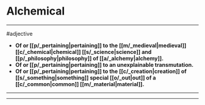 # Alchemical
---
#adjective
- **Of or [[p/_pertaining|pertaining]] to the [[m/_medieval|medieval]] [[c/_chemical|chemical]] [[s/_science|science]] and [[p/_philosophy|philosophy]] of [[a/_alchemy|alchemy]].**
- **Of or [[p/_pertaining|pertaining]] to an unexplainable transmutation.**
- **Of or [[p/_pertaining|pertaining]] to the [[c/_creation|creation]] of [[s/_something|something]] special [[o/_out|out]] of a [[c/_common|common]] [[m/_material|material]].**
---
---
